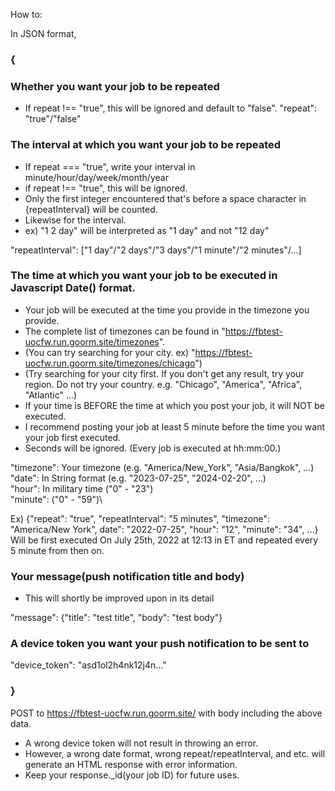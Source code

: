 How to:

In JSON format,
### {
  ### Whether you want your job to be repeated
  * If repeat !== "true", this will be ignored and default to "false".
  "repeat": "true"/"false"
  
  ### The interval at which you want your job to be repeated
  * If repeat === "true", write your interval in minute/hour/day/week/month/year
  * if repeat !== "true", this will be ignored.
  * Only the first integer encountered that's before a space character in {repeatInterval} will be counted.
  * Likewise for the interval.
  * ex) "1 2 day" will be interpreted as "1 day" and not "12 day"
  
  "repeatInterval": ["1 day"/"2 days"/"3 days"/"1 minute"/"2 minutes"/...]
  
  ### The time at which you want your job to be executed in Javascript Date() format.
  * Your job will be executed at the time you provide in the timezone you provide.
  * The complete list of timezones can be found in "https://fbtest-uocfw.run.goorm.site/timezones".
  * (You can try searching for your city. ex) "https://fbtest-uocfw.run.goorm.site/timezones/chicago")
  * (Try searching for your city first. If you don't get any result, try your region. Do not try your country. e.g. "Chicago", "America", "Africa", "Atlantic" ...)
  * If your time is BEFORE the time at which you post your job, it will NOT be executed.
  * I recommend posting your job at least 5 minute before the time you want your job first executed.
  * Seconds will be ignored. (Every job is executed at hh:mm:00.)
  
  "timezone": Your timezone (e.g. "America/New_York", "Asia/Bangkok", ...)\
  "date": In String format (e.g. "2023-07-25", "2024-02-20", ...)\
  "hour": In military time ("0" - "23")\
  "minute": ("0" - "59")\

  
  Ex) {"repeat": "true", "repeatInterval": "5 minutes", "timezone": "America/New York", date": "2022-07-25", "hour": "12", "minute": "34", ...}
  Will be first executed On July 25th, 2022 at 12:13 in ET and repeated every 5 minute from then on.
  
  ### Your message(push notification title and body)
  
  * This will shortly be improved upon in its detail
  
  "message": {"title": "test title", "body": "test body"}
  
  ### A device token you want your push notification to be sent to
  "device_token": "asd1ol2h4nk12j4n..."

### }
  POST to https://fbtest-uocfw.run.goorm.site/ with body including the above data.
  
  * A wrong device token will not result in throwing an error.
  * However, a wrong date format, wrong repeat/repeatInterval, and etc. will generate an HTML response with error information.
  * Keep your response._id(your job ID) for future uses.
